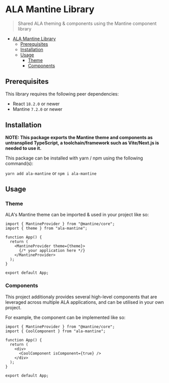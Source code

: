 # ALA Mantine Library

> Shared ALA theming & components using the Mantine component library

- [ALA Mantine Library](#ala-mantine-library)
  - [Prerequisites](#prerequisites)
  - [Installation](#installation)
  - [Usage](#usage)
    - [Theme](#theme)
    - [Components](#components)

## Prerequisites

This library requires the following peer dependencies:

- React `18.2.0` or newer
- Mantine `7.2.0` or newer

## Installation

**NOTE: This package exports the Mantine theme and components as untransplied TypeScript, a toolchain/framework such as Vite/Next.js is needed to use it.**

This package can be installed with yarn / npm using the following command(s):

`yarn add ala-mantine` or `npm i ala-mantine`

## Usage

### Theme

ALA's Mantine theme can be imported & used in your project like so:

```tsx
import { MantineProvider } from "@mantine/core";
import { theme } from "ala-mantine";

function App() {
  return (
    <MantineProvider theme={theme}>
      {/* your application here */}
    </MantineProvider>
  );
}

export default App;
```

### Components

This project additionaly provides several high-level components that are leveraged across multiple ALA applications, and can be utilised in your own project.

For example, the <Component> component can be implemented like so:

```tsx
import { MantineProvider } from "@mantine/core";
import { CoolComponent } from "ala-mantine";

function App() {
  return (
    <div>
      <CoolComponent isComponent={true} />
    </div>
  );
}

export default App;
```

